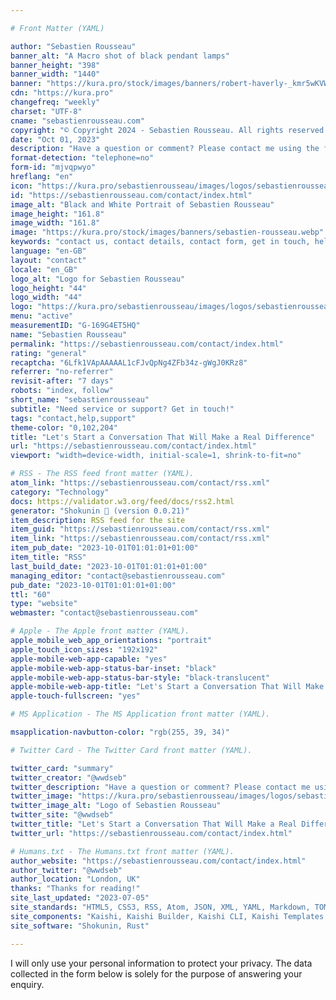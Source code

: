 ```yaml
---

# Front Matter (YAML)

author: "Sebastien Rousseau"
banner_alt: "A Macro shot of black pendant lamps"
banner_height: "398"
banner_width: "1440"
banner: "https://kura.pro/stock/images/banners/robert-haverly-_kmr5wKVW7E.webp"
cdn: "https://kura.pro"
changefreq: "weekly"
charset: "UTF-8"
cname: "sebastienrousseau.com"
copyright: "© Copyright 2024 - Sebastien Rousseau. All rights reserved."
date: "Oct 01, 2023"
description: "Have a question or comment? Please contact me using the form below. I am always happy to hear from you and will respond as soon as possible."
format-detection: "telephone=no"
form-id: "mjvqpwyo"
hreflang: "en"
icon: "https://kura.pro/sebastienrousseau/images/logos/sebastienrousseau.svg"
id: "https://sebastienrousseau.com/contact/index.html"
image_alt: "Black and White Portrait of Sebastien Rousseau"
image_height: "161.8"
image_width: "161.8"
image: "https://kura.pro/stock/images/banners/sebastien-rousseau.webp"
keywords: "contact us, contact details, contact form, get in touch, help center, reach out, technical support"
language: "en-GB"
layout: "contact"
locale: "en_GB"
logo_alt: "Logo for Sebastien Rousseau"
logo_height: "44"
logo_width: "44"
logo: "https://kura.pro/sebastienrousseau/images/logos/sebastienrousseau.webp"
menu: "active"
measurementID: "G-169G4ET5HQ"
name: "Sebastien Rousseau"
permalink: "https://sebastienrousseau.com/contact/index.html"
rating: "general"
recaptcha: "6Lfk1VApAAAAAL1cFJvQpNg4ZFb34z-gWgJ0KRz8"
referrer: "no-referrer"
revisit-after: "7 days"
robots: "index, follow"
short_name: "sebastienrousseau"
subtitle: "Need service or support? Get in touch!"
tags: "contact,help,support"
theme-color: "0,102,204"
title: "Let's Start a Conversation That Will Make a Real Difference"
url: "https://sebastienrousseau.com/contact/index.html"
viewport: "width=device-width, initial-scale=1, shrink-to-fit=no"

# RSS - The RSS feed front matter (YAML).
atom_link: "https://sebastienrousseau.com/contact/rss.xml"
category: "Technology"
docs: https://validator.w3.org/feed/docs/rss2.html
generator: "Shokunin 🦀 (version 0.0.21)"
item_description: RSS feed for the site
item_guid: "https://sebastienrousseau.com/contact/rss.xml"
item_link: "https://sebastienrousseau.com/contact/rss.xml"
item_pub_date: "2023-10-01T01:01:01+01:00"
item_title: "RSS"
last_build_date: "2023-10-01T01:01:01+01:00"
managing_editor: "contact@sebastienrousseau.com"
pub_date: "2023-10-01T01:01:01+01:00"
ttl: "60"
type: "website"
webmaster: "contact@sebastienrousseau.com"

# Apple - The Apple front matter (YAML).
apple_mobile_web_app_orientations: "portrait"
apple_touch_icon_sizes: "192x192"
apple-mobile-web-app-capable: "yes"
apple-mobile-web-app-status-bar-inset: "black"
apple-mobile-web-app-status-bar-style: "black-translucent"
apple-mobile-web-app-title: "Let's Start a Conversation That Will Make a Real Difference"
apple-touch-fullscreen: "yes"

# MS Application - The MS Application front matter (YAML).

msapplication-navbutton-color: "rgb(255, 39, 34)"

# Twitter Card - The Twitter Card front matter (YAML).

twitter_card: "summary"
twitter_creator: "@wwdseb"
twitter_description: "Have a question or comment? Please contact me using the form below. I am always happy to hear from you and will respond as soon as possible."
twitter_image: "https://kura.pro/sebastienrousseau/images/logos/sebastienrousseau.webp"
twitter_image_alt: "Logo of Sebastien Rousseau"
twitter_site: "@wwdseb"
twitter_title: "Let's Start a Conversation That Will Make a Real Difference"
twitter_url: "https://sebastienrousseau.com/contact/index.html"

# Humans.txt - The Humans.txt front matter (YAML).
author_website: "https://sebastienrousseau.com/contact/index.html"
author_twitter: "@wwdseb"
author_location: "London, UK"
thanks: "Thanks for reading!"
site_last_updated: "2023-07-05"
site_standards: "HTML5, CSS3, RSS, Atom, JSON, XML, YAML, Markdown, TOML"
site_components: "Kaishi, Kaishi Builder, Kaishi CLI, Kaishi Templates, Kaishi Themes"
site_software: "Shokunin, Rust"

---
```


I will only use your personal information to protect your privacy. The data
collected in the form below is solely for the purpose of answering your enquiry.
